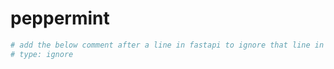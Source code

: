 # peppermint

```python
# add the below comment after a line in fastapi to ignore that line in mypy
# type: ignore

```
